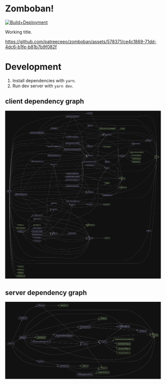 # Zomboban!

[![Build+Deployment](https://github.com/patreeceeo/zomboban/actions/workflows/devops.yml/badge.svg)](https://github.com/patreeceeo/zomboban/actions/workflows/devops.yml)

Working title.

https://github.com/patreeceeo/zomboban/assets/578371/ce4c1869-71dd-4dc6-b1fe-b81b7b9f082f

# Development

1. Install dependencies with `yarn`.
1. Run dev server with `yarn dev`.

## client dependency graph

![client dependency graph](./dependency_graph_client.svg)

## server dependency graph

![server dependency graph](./dependency_graph_server.svg)
